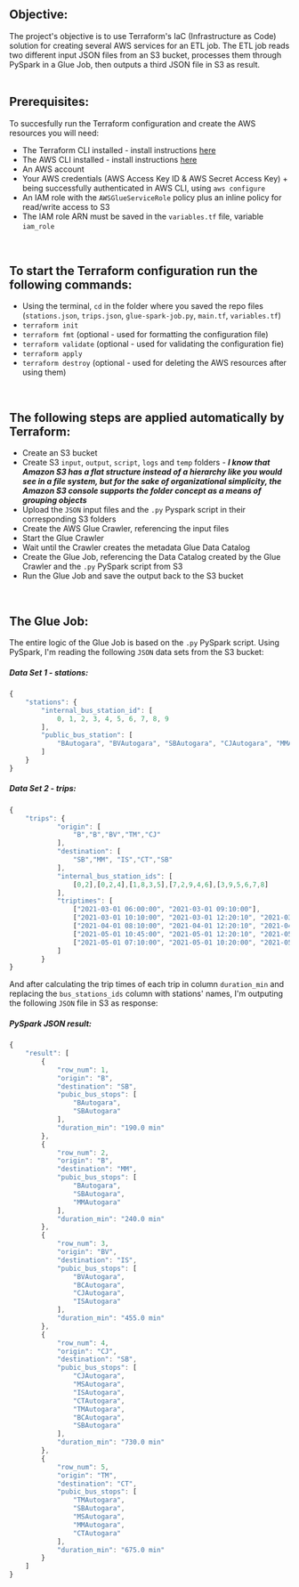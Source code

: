 ## Objective:
The project's objective is to use Terraform's IaC (Infrastructure as Code) solution for creating several AWS services for an ETL job. The ETL job reads two different input JSON files from an S3 bucket, processes them through PySpark in a Glue Job, then outputs a third JSON file in S3 as result.
<br /><br />
 
 ## Prerequisites:
 To succesfully run the Terraform configuration and create the AWS resources you will need:
  - The Terraform CLI installed - install instructions [here](https://learn.hashicorp.com/tutorials/terraform/install-cli?in=terraform/aws-get-started)
  - The AWS CLI installed - install instructions [here](https://docs.aws.amazon.com/cli/latest/userguide/getting-started-install.html)
  - An AWS account
  - Your AWS credentials (AWS Access Key ID & AWS Secret Access Key) + being successfully authenticated in AWS CLI, using ```aws configure```
  - An IAM role with the ```AWSGlueServiceRole``` policy plus an inline policy for read/write access to S3
  - The IAM role ARN must be saved in the ```variables.tf``` file, variable ```iam_role```
<br />
  
## To start the Terraform configuration run the following commands:
  - Using the terminal, ```cd``` in the folder where you saved the repo files (```stations.json```, ```trips.json```, ```glue-spark-job.py```, ```main.tf```, ```variables.tf```)
  - ```terraform init```
  - ```terraform fmt``` (optional - used for formatting the configuration file)
  - ```terraform validate``` (optional - used for validating the configuration fie)
  - ```terraform apply```
  - ```terraform destroy``` (optional - used for deleting the AWS resources after using them)  
<br />
 
## The following steps are applied automatically by Terraform:
  * Create an S3 bucket
  * Create S3 ```input```, ```output```, ```script```, ```logs``` and ```temp``` folders - ***I know that Amazon S3 has a flat structure instead of a hierarchy like you would see in a file system, but for the sake of organizational simplicity, the Amazon S3 console supports the folder concept as a means of grouping objects***
  * Upload the ```JSON``` input files and the ```.py``` Pyspark script in their corresponding S3 folders
  * Create the AWS Glue Crawler, referencing the input files
  * Start the Glue Crawler
  * Wait until the Crawler creates the metadata Glue Data Catalog
  * Create the Glue Job, referencing the Data Catalog created by the Glue Crawler and the ```.py``` PySpark script from S3
  * Run the Glue Job and save the output back to the S3 bucket
<br />
 
## The Glue Job:
The entire logic of the Glue Job is based on the ```.py``` PySpark script. Using PySpark, I'm reading the following ```JSON``` data sets from the S3 bucket:
##### Data Set 1 - stations:
```javascript
{
    "stations": {
        "internal_bus_station_id": [
            0, 1, 2, 3, 4, 5, 6, 7, 8, 9
        ], 
        "public_bus_station": [
            "BAutogara", "BVAutogara", "SBAutogara", "CJAutogara", "MMAutogara","ISAutogara", "CTAutogara", "TMAutogara", "BCAutogara", "MSAutogara"
        ]
    }
}
```
##### Data Set 2 - trips:
```javascript
{
    "trips": {
            "origin": [
                "B","B","BV","TM","CJ"
            ],
            "destination": [
                "SB","MM", "IS","CT","SB"
            ],
            "internal_bus_station_ids": [
                [0,2],[0,2,4],[1,8,3,5],[7,2,9,4,6],[3,9,5,6,7,8]
            ],
            "triptimes": [
                ["2021-03-01 06:00:00", "2021-03-01 09:10:00"],
                ["2021-03-01 10:10:00", "2021-03-01 12:20:10", "2021-03-01 14:10:10"],
                ["2021-04-01 08:10:00", "2021-04-01 12:20:10", "2021-04-01 15:10:00", "2021-04-01 15:45:00"],
                ["2021-05-01 10:45:00", "2021-05-01 12:20:10", "2021-05-01 18:30:00", "2021-05-01 20:45:00", "2021-05-01 22:00:00"],
                ["2021-05-01 07:10:00", "2021-05-01 10:20:00", "2021-05-01 12:30:00", "2021-05-01 13:25:00", "2021-05-01 14:35:00", "2021-05-01 15:45:00"]
            ]
        }
}
```
And after calculating the trip times of each trip in column ```duration_min``` and replacing the ```bus_stations_ids``` column with stations' names, I'm outputing the following ```JSON``` file in S3 as response:

##### PySpark JSON result:
```javascript
{
    "result": [
        {
            "row_num": 1,
            "origin": "B",
            "destination": "SB",
            "pubic_bus_stops": [
                "BAutogara",
                "SBAutogara"
            ],
            "duration_min": "190.0 min"
        },
        {
            "row_num": 2,
            "origin": "B",
            "destination": "MM",
            "pubic_bus_stops": [
                "BAutogara",
                "SBAutogara",
                "MMAutogara"
            ],
            "duration_min": "240.0 min"
        },
        {
            "row_num": 3,
            "origin": "BV",
            "destination": "IS",
            "pubic_bus_stops": [
                "BVAutogara",
                "BCAutogara",
                "CJAutogara",
                "ISAutogara"
            ],
            "duration_min": "455.0 min"
        },
        {
            "row_num": 4,
            "origin": "CJ",
            "destination": "SB",
            "pubic_bus_stops": [
                "CJAutogara",
                "MSAutogara",
                "ISAutogara",
                "CTAutogara",
                "TMAutogara",
                "BCAutogara",
                "SBAutogara"
            ],
            "duration_min": "730.0 min"
        },
        {
            "row_num": 5,
            "origin": "TM",
            "destination": "CT",
            "pubic_bus_stops": [
                "TMAutogara",
                "SBAutogara",
                "MSAutogara",
                "MMAutogara",
                "CTAutogara"
            ],
            "duration_min": "675.0 min"
        }
    ]
}
```
